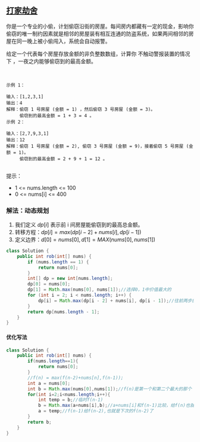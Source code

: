 ## [打家劫舍](https://leetcode.cn/problems/Gu0c2T/description/)

你是一个专业的小偷，计划偷窃沿街的房屋。每间房内都藏有一定的现金，影响你偷窃的唯一制约因素就是相邻的房屋装有相互连通的防盗系统，如果两间相邻的房屋在同一晚上被小偷闯入，系统会自动报警。

给定一个代表每个房屋存放金额的非负整数数组，计算你 不触动警报装置的情况下 ，一夜之内能够偷窃到的最高金额。

 
````
示例 1：

输入：[1,2,3,1]
输出：4
解释：偷窃 1 号房屋 (金额 = 1) ，然后偷窃 3 号房屋 (金额 = 3)。
     偷窃到的最高金额 = 1 + 3 = 4 。
示例 2：

输入：[2,7,9,3,1]
输出：12
解释：偷窃 1 号房屋 (金额 = 2), 偷窃 3 号房屋 (金额 = 9)，接着偷窃 5 号房屋 (金额 = 1)。
     偷窃到的最高金额 = 2 + 9 + 1 = 12 。
 
````
提示：

- 1 <= nums.length <= 100
- 0 <= nums[i] <= 400

### 解法：动态规划
1. 我们定义 $dp[i]$ 表示前 i 间房屋能偷窃到的最高总金额。
2. 转移方程：$dp[i]=max(dp[i−2]+nums[i],dp[i−1])$
3. 定义边界：$d[0] = nums[0], d[1] = MAX(nums[0],nums[1])$

````java
class Solution {
    public int rob(int[] nums) {
        if (nums.length == 1) {
            return nums[0];
        }
        int[] dp = new int[nums.length];
        dp[0] = nums[0];
        dp[1] = Math.max(nums[0], nums[1]);//选择0，1中价值最大的
        for (int i = 2; i < nums.length; i++) {
            dp[i] = Math.max(dp[i - 2] + nums[i], dp[i - 1]);//往前两步的和 + 当前，和往前一步的和对比哪个价值更大。本质就是每次都选择价值最大的进行
        }
        return dp[nums.length - 1];
    }
}
````

#### 优化写法
````java
class Solution {
    public int rob(int[] nums) {
        if(nums.length==1){
            return nums[0];
        }
        //f(n) = max(f(n-2)+nums[n],f(n-1));
        int a = nums[0];
        int b = Math.max(nums[0],nums[1]);//f(n)是第一个和第二个最大的那个
        for(int i=2;i<nums.length;i++){
            int temp = b;//临时f(n-1)
            b = Math.max(a+nums[i],b);//a+nums[i]和f(n-1)比较，给f(n)也就是下次的f(n-1)了。
            a = temp;//f(n-1)给f(n-2),也就是下次的f(n-2)了
        }
        return b;
    }
}
````